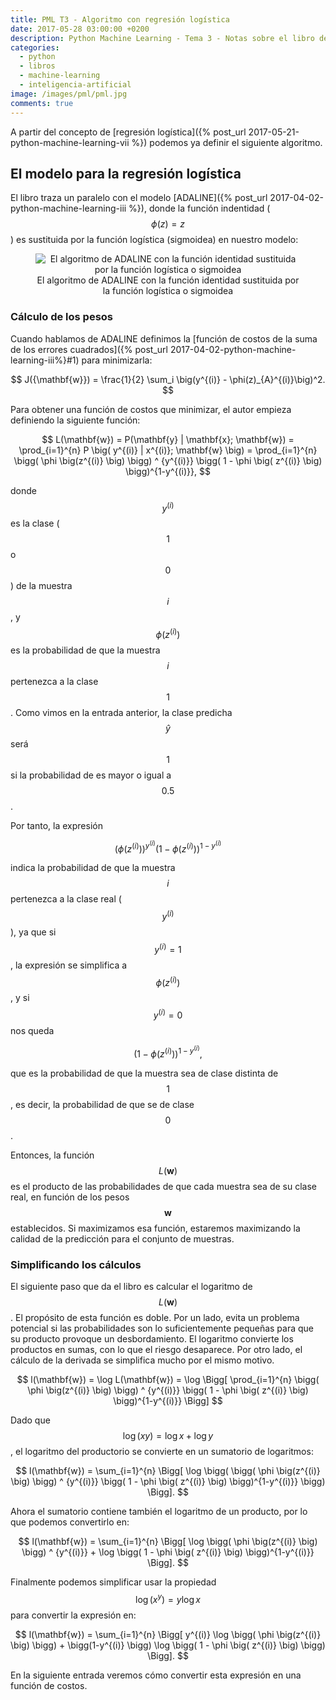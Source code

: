 ```yaml
---
title: PML T3 - Algoritmo con regresión logística
date: 2017-05-28 03:00:00 +0200
description: Python Machine Learning - Tema 3 - Notas sobre el libro de Sebastian Raschka
categories:
  - python
  - libros
  - machine-learning
  - inteligencia-artificial
image: /images/pml/pml.jpg
comments: true
---
```


A partir del concepto de [regresión logística]({% post_url 2017-05-21-python-machine-learning-vii %}) 
podemos ya definir el siguiente algoritmo.

## El modelo para la regresión logística

El libro traza un paralelo con el modelo [ADALINE]({% post_url 2017-04-02-python-machine-learning-iii %}), donde la función indentidad ($$\phi(z)=z$$) es sustituida por la función logística (sigmoidea) en nuestro modelo:

<div style="text-align:center">
    <figure>
        <img alt="El algoritmo de ADALINE con la función identidad sustituida por la función logística o sigmoidea" src ="https://raw.githubusercontent.com/rasbt/python-machine-learning-book/master/code/ch03/images/03_03.png" />
        <figcaption>El algoritmo de ADALINE con la función identidad sustituida por la función logística o sigmoidea</figcaption>
    </figure>
</div>

### Cálculo de los pesos

Cuando hablamos de ADALINE definimos la [función de costos de la suma de los errores cuadrados]({% post_url 2017-04-02-python-machine-learning-iii%}#1) para minimizarla:

$$
J({\mathbf{w}}) = \frac{1}{2} \sum_i \big(y^{(i)} - \phi(z)_{A}^{(i)}\big)^2.
$$


Para obtener una función de costos que minimizar, el autor empieza definiendo la siguiente función:

$$
L(\mathbf{w}) = P(\mathbf{y} | \mathbf{x}; \mathbf{w}) = \prod_{i=1}^{n} P \big( y^{(i)} | x^{(i)}; \mathbf{w} \big) =  \prod_{i=1}^{n} \bigg( \phi \big(z^{(i)} \big) \bigg) ^ {y^{(i)}} \bigg( 1 - \phi \big( z^{(i)} \big) \bigg)^{1-y^{(i)}},
$$

donde $$y^{(i)}$$ es la clase ($$1$$ o $$0$$) de la muestra $$i$$, y $$\phi \big(z^{(i)} \big)$$ es la probabilidad de que la muestra $$i$$ pertenezca a la clase $$1$$. Como vimos en la entrada anterior, la clase predicha $$\hat y$$ será $$1$$ si la probabilidad de es mayor o igual a $$0.5$$.

Por tanto, la expresión

$$
\bigg( \phi \big(z^{(i)} \big) \bigg) ^ {y^{(i)}} \bigg( 1 - \phi \big( z^{(i)} \big) \bigg)^{1-y^{(i)}}
$$

indica la probabilidad de que la muestra $$i$$ pertenezca a la clase real ($$y^{(i)}$$), ya que si $$y^{(i)} = 1$$, la expresión se simplifica a $$\phi \big(z^{(i)} \big)$$, y si $$y^{(i)} = 0$$ nos queda 

$$
\bigg( 1 - \phi \big( z^{(i)} \big) \bigg)^{1-y^{(i)}},
$$ 

que es la probabilidad de que la muestra sea de clase distinta de $$1$$, es decir, la probabilidad de que se de clase $$0$$.

Entonces, la función $$L(\mathbf{w})$$ es el producto de las probabilidades de que cada muestra sea de su clase real, en función de los pesos $$\mathbf{w}$$ establecidos. Si maximizamos esa función, estaremos maximizando la calidad de la predicción para el conjunto de muestras. 

### Simplificando los cálculos

El siguiente paso que da el libro es calcular el logaritmo de $$L(\mathbf{w})$$. El propósito de esta función es doble. Por un lado, evita un problema potencial si las probabilidades son lo suficientemente pequeñas para que su producto provoque un desbordamiento. El logaritmo convierte los productos en sumas, con lo que el riesgo desaparece. Por otro lado, el cálculo de la derivada se simplifica mucho por el mismo motivo.

$$
l(\mathbf{w}) = \log L(\mathbf{w}) = \log \Bigg[ \prod_{i=1}^{n} \bigg( \phi \big(z^{(i)} \big) \bigg) ^ {y^{(i)}} \bigg( 1 - \phi \big( z^{(i)} \big) \bigg)^{1-y^{(i)}}  \Bigg]
$$

Dado que $$\log (xy) = \log x + \log y$$, el logaritmo del productorio se convierte en un sumatorio de logaritmos:

$$
l(\mathbf{w}) = \sum_{i=1}^{n} \Bigg[ \log \bigg( \bigg( \phi \big(z^{(i)} \big) \bigg) ^ {y^{(i)}} \bigg( 1 - \phi \big( z^{(i)} \big) \bigg)^{1-y^{(i)}} \bigg) \Bigg].
$$

Ahora el sumatorio contiene también el logaritmo de un producto, por lo que podemos convertirlo en:

$$
l(\mathbf{w}) = \sum_{i=1}^{n} \Bigg[ \log \bigg( \phi \big(z^{(i)} \big) \bigg) ^ {y^{(i)}} + \log \bigg( 1 - \phi \big( z^{(i)} \big) \bigg)^{1-y^{(i)}}  \Bigg].
$$

Finalmente podemos simplificar usar la propiedad $$\log (x^y) = y \log x$$ para convertir la expresión en:

$$
l(\mathbf{w}) = \sum_{i=1}^{n} \Bigg[ y^{(i)} \log \bigg( \phi \big(z^{(i)} \big) \bigg) + \bigg(1-y^{(i)} \bigg) \log \bigg( 1 - \phi \big( z^{(i)} \big) \bigg) \Bigg].
$$

En la siguiente entrada veremos cómo convertir esta expresión en una función de costos.